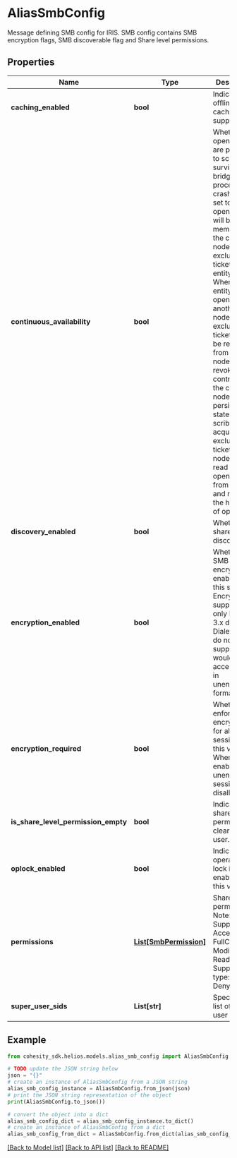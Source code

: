 # AliasSmbConfig

Message defining SMB config for IRIS. SMB config contains SMB encryption flags, SMB discoverable flag and Share level permissions.

## Properties

Name | Type | Description | Notes
------------ | ------------- | ------------- | -------------
**caching_enabled** | **bool** | Indicate if offline file caching is supported. | [optional] 
**continuous_availability** | **bool** | Whether file open handles are persisted to scribe to survive bridge process crash. When set to false, open handles will be kept in memory until the current node has exclusive ticket for the entity handle. When the entity is opened from another node, the exclusive ticket would be revoked from the node. In revoke control flow, the current node would persist the state to scribe. On acquiring the exclusive ticket,another node would read the file open handles from scribe and resume the handling of operation. | [optional] 
**discovery_enabled** | **bool** | Whether the share is discoverable. | [optional] 
**encryption_enabled** | **bool** | Whether SMB encryption is enabled for this share. Encryption is supported only by SMB 3.x dialects. Dialects that do not support would still access data in unencrypted format. | [optional] 
**encryption_required** | **bool** | Whether to enforce encryption for all the sessions for this view. When enabled all unencrypted sessions are disallowed. | [optional] 
**is_share_level_permission_empty** | **bool** | Indicate if share level permission is cleared by user. | [optional] 
**oplock_enabled** | **bool** | Indicate the operation lock is enabled by this view. | [optional] 
**permissions** | [**List[SmbPermission]**](SmbPermission.md) | Share level permissions. Note: Supported Access: FullControl, Modify, ReadOnly. Supported type: Allow, Deny. | [optional] 
**super_user_sids** | **List[str]** | Specifies a list of super user sids. | [optional] 

## Example

```python
from cohesity_sdk.helios.models.alias_smb_config import AliasSmbConfig

# TODO update the JSON string below
json = "{}"
# create an instance of AliasSmbConfig from a JSON string
alias_smb_config_instance = AliasSmbConfig.from_json(json)
# print the JSON string representation of the object
print(AliasSmbConfig.to_json())

# convert the object into a dict
alias_smb_config_dict = alias_smb_config_instance.to_dict()
# create an instance of AliasSmbConfig from a dict
alias_smb_config_from_dict = AliasSmbConfig.from_dict(alias_smb_config_dict)
```
[[Back to Model list]](../README.md#documentation-for-models) [[Back to API list]](../README.md#documentation-for-api-endpoints) [[Back to README]](../README.md)


